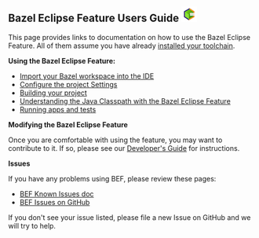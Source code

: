 ## Bazel Eclipse Feature Users Guide ![BEF Logo](../logos/bef_logo_small.png)

This page provides links to documentation on how to use the Bazel Eclipse Feature.
All of them assume you have already [installed your toolchain](install.md).

**Using the Bazel Eclipse Feature:**

- [Import your Bazel workspace into the IDE](using_the_feature_import.md)
- [Configure the project Settings](using_the_feature_settings.md)
- [Building your project](using_the_feature_builds.md)
- [Understanding the Java Classpath with the Bazel Eclipse Feature](using_the_feature_classpath.md)
- [Running apps and tests](using_the_feature_launching.md)

**Modifying the Bazel Eclipse Feature**

Once you are comfortable with using the feature, you may want to contribute to it.
If so, please see our [Developer's Guide](../dev/dev_guide.md) for instructions.


**Issues**

If you have any problems using BEF, please review these pages:

- [BEF Known Issues doc](issues.md)
- [BEF Issues on GitHub](https://github.com/salesforce/bazel-eclipse/issues)

If you don't see your issue listed, please file a new Issue on GitHub and we will try to help.
